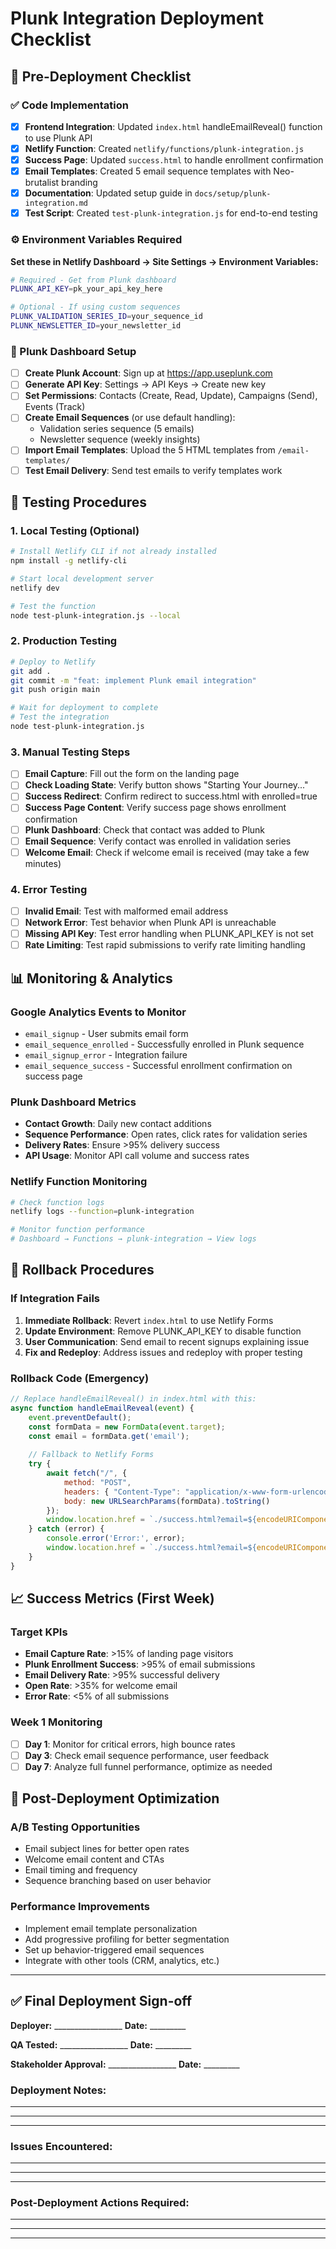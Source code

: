 # Plunk Integration Deployment Checklist

## 🚀 Pre-Deployment Checklist

### ✅ Code Implementation
- [x] **Frontend Integration**: Updated `index.html` handleEmailReveal() function to use Plunk API
- [x] **Netlify Function**: Created `netlify/functions/plunk-integration.js` 
- [x] **Success Page**: Updated `success.html` to handle enrollment confirmation
- [x] **Email Templates**: Created 5 email sequence templates with Neo-brutalist branding
- [x] **Documentation**: Updated setup guide in `docs/setup/plunk-integration.md`
- [x] **Test Script**: Created `test-plunk-integration.js` for end-to-end testing

### ⚙️ Environment Variables Required
**Set these in Netlify Dashboard → Site Settings → Environment Variables:**

```bash
# Required - Get from Plunk dashboard
PLUNK_API_KEY=pk_your_api_key_here

# Optional - If using custom sequences  
PLUNK_VALIDATION_SERIES_ID=your_sequence_id
PLUNK_NEWSLETTER_ID=your_newsletter_id
```

### 📧 Plunk Dashboard Setup
- [ ] **Create Plunk Account**: Sign up at https://app.useplunk.com
- [ ] **Generate API Key**: Settings → API Keys → Create new key
- [ ] **Set Permissions**: Contacts (Create, Read, Update), Campaigns (Send), Events (Track)
- [ ] **Create Email Sequences** (or use default handling):
  - Validation series sequence (5 emails)
  - Newsletter sequence (weekly insights)
- [ ] **Import Email Templates**: Upload the 5 HTML templates from `/email-templates/`
- [ ] **Test Email Delivery**: Send test emails to verify templates work

## 🧪 Testing Procedures

### 1. Local Testing (Optional)
```bash
# Install Netlify CLI if not already installed
npm install -g netlify-cli

# Start local development server
netlify dev

# Test the function
node test-plunk-integration.js --local
```

### 2. Production Testing
```bash
# Deploy to Netlify
git add .
git commit -m "feat: implement Plunk email integration"
git push origin main

# Wait for deployment to complete
# Test the integration
node test-plunk-integration.js
```

### 3. Manual Testing Steps
- [ ] **Email Capture**: Fill out the form on the landing page
- [ ] **Check Loading State**: Verify button shows "Starting Your Journey..."
- [ ] **Success Redirect**: Confirm redirect to success.html with enrolled=true
- [ ] **Success Page Content**: Verify success page shows enrollment confirmation
- [ ] **Plunk Dashboard**: Check that contact was added to Plunk
- [ ] **Email Sequence**: Verify contact was enrolled in validation series
- [ ] **Welcome Email**: Check if welcome email is received (may take a few minutes)

### 4. Error Testing
- [ ] **Invalid Email**: Test with malformed email address
- [ ] **Network Error**: Test behavior when Plunk API is unreachable
- [ ] **Missing API Key**: Test error handling when PLUNK_API_KEY is not set
- [ ] **Rate Limiting**: Test rapid submissions to verify rate limiting handling

## 📊 Monitoring & Analytics

### Google Analytics Events to Monitor
- `email_signup` - User submits email form
- `email_sequence_enrolled` - Successfully enrolled in Plunk sequence  
- `email_signup_error` - Integration failure
- `email_sequence_success` - Successful enrollment confirmation on success page

### Plunk Dashboard Metrics
- **Contact Growth**: Daily new contact additions
- **Sequence Performance**: Open rates, click rates for validation series
- **Delivery Rates**: Ensure >95% delivery success
- **API Usage**: Monitor API call volume and success rates

### Netlify Function Monitoring
```bash
# Check function logs
netlify logs --function=plunk-integration

# Monitor function performance
# Dashboard → Functions → plunk-integration → View logs
```

## 🚨 Rollback Procedures

### If Integration Fails
1. **Immediate Rollback**: Revert `index.html` to use Netlify Forms
2. **Update Environment**: Remove PLUNK_API_KEY to disable function
3. **User Communication**: Send email to recent signups explaining issue
4. **Fix and Redeploy**: Address issues and redeploy with proper testing

### Rollback Code (Emergency)
```javascript
// Replace handleEmailReveal() in index.html with this:
async function handleEmailReveal(event) {
    event.preventDefault();
    const formData = new FormData(event.target);
    const email = formData.get('email');
    
    // Fallback to Netlify Forms
    try {
        await fetch("/", {
            method: "POST",
            headers: { "Content-Type": "application/x-www-form-urlencoded" },
            body: new URLSearchParams(formData).toString()
        });
        window.location.href = `./success.html?email=${encodeURIComponent(email)}&source=main_landing`;
    } catch (error) {
        console.error('Error:', error);
        window.location.href = `./success.html?email=${encodeURIComponent(email)}&source=main_landing`;
    }
}
```

## 📈 Success Metrics (First Week)

### Target KPIs
- **Email Capture Rate**: >15% of landing page visitors
- **Plunk Enrollment Success**: >95% of email submissions
- **Email Delivery Rate**: >95% successful delivery
- **Open Rate**: >35% for welcome email
- **Error Rate**: <5% of all submissions

### Week 1 Monitoring
- [ ] **Day 1**: Monitor for critical errors, high bounce rates
- [ ] **Day 3**: Check email sequence performance, user feedback
- [ ] **Day 7**: Analyze full funnel performance, optimize as needed

## 🔧 Post-Deployment Optimization

### A/B Testing Opportunities
- Email subject lines for better open rates
- Welcome email content and CTAs
- Email timing and frequency
- Sequence branching based on user behavior

### Performance Improvements
- Implement email template personalization
- Add progressive profiling for better segmentation
- Set up behavior-triggered email sequences
- Integrate with other tools (CRM, analytics, etc.)

---

## ✅ Final Deployment Sign-off

**Deployer:** _________________ **Date:** _________

**QA Tested:** _________________ **Date:** _________

**Stakeholder Approval:** _________________ **Date:** _________

### Deployment Notes:
_____________________________________________________
_____________________________________________________
_____________________________________________________

### Issues Encountered:
_____________________________________________________
_____________________________________________________
_____________________________________________________

### Post-Deployment Actions Required:
_____________________________________________________
_____________________________________________________
_____________________________________________________